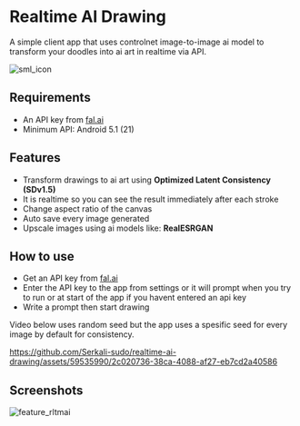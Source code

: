 # Realtime AI Drawing

A simple client app that uses controlnet image-to-image ai model to transform your doodles into ai art in realtime via API.

![sml_icon](https://github.com/Serkali-sudo/realtime-ai-drawing/assets/59535990/1ccfc856-8c49-4054-8bf4-333037fa31f4)

## Requirements
* An API key from [fal.ai](https://fal.ai/)
* Minimum API:  Android 5.1 (21)

## Features
* Transform drawings to ai art using  **Optimized Latent Consistency (SDv1.5)**
* It is realtime so you can see the result immediately after each stroke
* Change aspect ratio of the canvas
* Auto save every image generated
* Upscale images using ai models like: **RealESRGAN**

## How to use
* Get an API key from [fal.ai](https://fal.ai/)
* Enter the API key to the app from settings or it will prompt when you try to run or at start of the app if you havent entered an api key
* Write a prompt then start drawing

Video below uses random seed but the app uses a spesific seed for every image by default for consistency.

https://github.com/Serkali-sudo/realtime-ai-drawing/assets/59535990/2c020736-38ca-4088-af27-eb7cd2a40586

## Screenshots

![feature_rltmai](https://github.com/Serkali-sudo/realtime-ai-drawing/assets/59535990/b78cc178-1b9e-4250-a361-fc70d361ee47)

